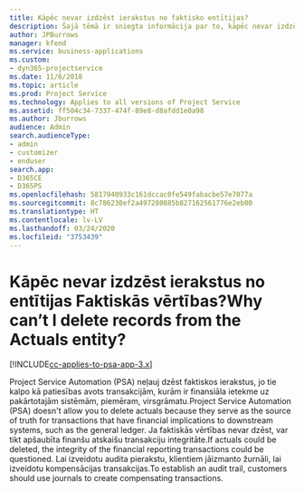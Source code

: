 ```yaml
---
title: Kāpēc nevar izdzēst ierakstus no faktisko entītijas?
description: Šajā tēmā ir sniegta informācija par to, kāpēc nevar izdzēst ierakstus no faktisko entītijas.
author: JPBurrows
manager: kfend
ms.service: business-applications
ms.custom:
- dyn365-projectservice
ms.date: 11/6/2018
ms.topic: article
ms.prod: Project Service
ms.technology: Applies to all versions of Project Service
ms.assetid: ff504c34-7337-474f-89e8-d8afdd1e0a98
ms.author: Jburrows
audience: Admin
search.audienceType:
- admin
- customizer
- enduser
search.app:
- D365CE
- D365PS
ms.openlocfilehash: 5817940933c161dccac0fe549fabacbe57e7077a
ms.sourcegitcommit: 8c786230ef2a497280885b827162561776e2eb00
ms.translationtype: HT
ms.contentlocale: lv-LV
ms.lasthandoff: 03/24/2020
ms.locfileid: "3753439"
---
```

# <a name="why-cant-i-delete-records-from-the-actuals-entity"></a><span data-ttu-id="a03df-103">Kāpēc nevar izdzēst ierakstus no entītijas Faktiskās vērtības?</span><span class="sxs-lookup"><span data-stu-id="a03df-103">Why can’t I delete records from the Actuals entity?</span></span>

[!INCLUDE[cc-applies-to-psa-app-3.x](../includes/cc-applies-to-psa-app-3x.md)]

<span data-ttu-id="a03df-104">Project Service Automation (PSA) neļauj dzēst faktiskos ierakstus, jo tie kalpo kā patiesības avots transakcijām, kurām ir finansiāla ietekme uz pakārtotajām sistēmām, piemēram, virsgrāmatu.</span><span class="sxs-lookup"><span data-stu-id="a03df-104">Project Service Automation (PSA) doesn't allow you to delete actuals because they serve as the source of truth for transactions that have financial implications to downstream systems, such as the general ledger.</span></span> <span data-ttu-id="a03df-105">Ja faktiskās vērtības nevar dzēst, var tikt apšaubīta finanšu atskaišu transakciju integritāte.</span><span class="sxs-lookup"><span data-stu-id="a03df-105">If actuals could be deleted, the integrity of the financial reporting transactions could be questioned.</span></span> <span data-ttu-id="a03df-106">Lai izveidotu audita pierakstu, klientiem jāizmanto žurnāli, lai izveidotu kompensācijas transakcijas.</span><span class="sxs-lookup"><span data-stu-id="a03df-106">To establish an audit trail, customers should use journals to create compensating transactions.</span></span>

